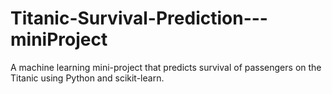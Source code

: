 # Titanic-Survival-Prediction---miniProject
A machine learning mini-project that predicts survival of passengers on the Titanic using Python and scikit-learn.
